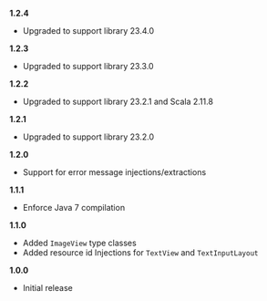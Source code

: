 **1.2.4**

- Upgraded to support library 23.4.0

**1.2.3**

- Upgraded to support library 23.3.0

**1.2.2**

- Upgraded to support library 23.2.1 and Scala 2.11.8

**1.2.1**

- Upgraded to support library 23.2.0

**1.2.0**

- Support for error message injections/extractions

**1.1.1**

 - Enforce Java 7 compilation

**1.1.0**

 - Added `ImageView` type classes
 - Added resource id Injections for `TextView` and `TextInputLayout`

**1.0.0**

 - Initial release